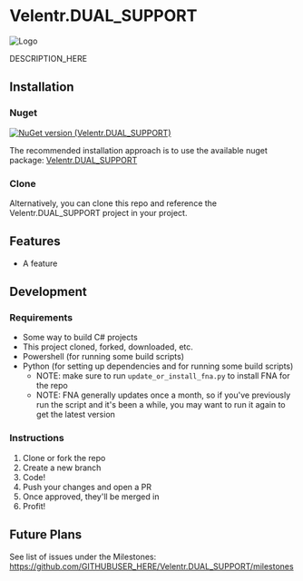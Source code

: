 # Velentr.DUAL_SUPPORT

![Logo](https://raw.githubusercontent.com/GITHUBUSER_HERE/Velentr.DUAL_SUPPORT/refs/heads/main/logo.png)

DESCRIPTION_HERE

## Installation

### Nuget

[![NuGet version (Velentr.DUAL_SUPPORT)](https://img.shields.io/nuget/v/Velentr.DUAL_SUPPORT.svg?style=flat-square)](https://www.nuget.org/packages/Velentr.DUAL_SUPPORT/)

The recommended installation approach is to use the available nuget
package: [Velentr.DUAL_SUPPORT](https://www.nuget.org/packages/Velentr.DUAL_SUPPORT/)

### Clone

Alternatively, you can clone this repo and reference the Velentr.DUAL_SUPPORT project in your project.

## Features

- A feature

## Development

### Requirements

- Some way to build C# projects
- This project cloned, forked, downloaded, etc.
- Powershell (for running some build scripts)
- Python (for setting up dependencies and for running some build scripts)
    - NOTE: make sure to run `update_or_install_fna.py` to install FNA for the repo
    - NOTE: FNA generally updates once a month, so if you've previously run the script and it's been a while, you may
      want
      to run it again to get the latest version

### Instructions

1. Clone or fork the repo
2. Create a new branch
3. Code!
4. Push your changes and open a PR
5. Once approved, they'll be merged in
6. Profit!

## Future Plans

See list of issues under the Milestones: https://github.com/GITHUBUSER_HERE/Velentr.DUAL_SUPPORT/milestones
